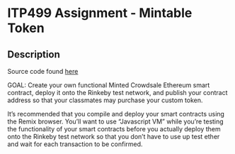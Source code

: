 # ITP499 Assignment - Mintable Token  

## Description
Source code found [here](https://github.com/DApperNetwork1/Ethereum-Developer-Bootcamp)

GOAL: Create your own functional Minted Crowdsale Ethereum smart contract, deploy it onto the Rinkeby test network, and publish your contract address so that your classmates may purchase your custom token.

It’s recommended that you compile and deploy your smart contracts using the Remix browser. You’ll want to use “Javascript VM” while you’re testing the functionality of your smart contracts before you actually deploy them onto the Rinkeby test network so that you don’t have to use up test ether and wait for each transaction to be confirmed. 